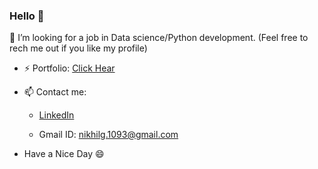 ### Hello 👋

🤔 I’m looking for a job in Data science/Python development. (Feel free to rech me out if you like my profile)




- ⚡ Portfolio: [Click Hear](https://portfolio--nikhil.herokuapp.com/)

- 📫 Contact me: 
    * [LinkedIn](https://www.linkedin.com/in/nikhil-g-207652165/)

    * Gmail ID: nikhilg.1093@gmail.com 


- Have a Nice Day 😄 

